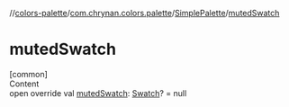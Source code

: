 //[colors-palette](../../../index.md)/[com.chrynan.colors.palette](../index.md)/[SimplePalette](index.md)/[mutedSwatch](muted-swatch.md)



# mutedSwatch  
[common]  
Content  
open override val [mutedSwatch](muted-swatch.md): [Swatch](../-swatch/index.md)? = null  



